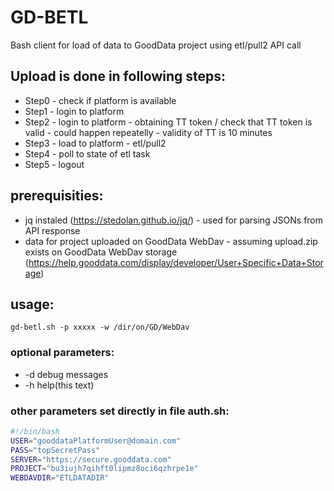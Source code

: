 # GD-BETL
Bash client for load of data to GoodData project using etl/pull2 API call

## Upload is done in following steps:

 * Step0 - check if platform is available
 * Step1 - login to platform
 * Step2 - login to platform - obtaining TT token / check that TT token is valid - could happen repeatelly - validity of TT is 10 minutes
 * Step3 - load to platform - etl/pull2
 * Step4 - poll to state of etl task
 * Step5 - logout

## prerequisities: 

 * jq instaled (https://stedolan.github.io/jq/) - used for parsing JSONs from API response
 * data for project uploaded on GoodData WebDav - assuming upload.zip exists on GoodData WebDav storage (https://help.gooddata.com/display/developer/User+Specific+Data+Storage)

## usage:

 ```gd-betl.sh -p xxxxx -w /dir/on/GD/WebDav```

### optional parameters:

 * -d debug messages
 * -h help(this text)

### other parameters set directly in file auth.sh:

```bash
#!/bin/bash
USER="gooddataPlatformUser@domain.com"
PASS="topSecretPass"
SERVER="https://secure.gooddata.com"
PROJECT="bu3iujh7qihft0lipmz8oci6qzhrpe1e"
WEBDAVDIR="ETLDATADIR"
```

